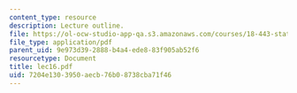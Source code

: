 ```yaml
---
content_type: resource
description: Lecture outline.
file: https://ol-ocw-studio-app-qa.s3.amazonaws.com/courses/18-443-statistics-for-applications-fall-2003/7204e1303950aecb76b08738cba71f46_lec16.pdf
file_type: application/pdf
parent_uid: 9e973d39-2888-b4a4-ede8-83f905ab52f6
resourcetype: Document
title: lec16.pdf
uid: 7204e130-3950-aecb-76b0-8738cba71f46
---
```

